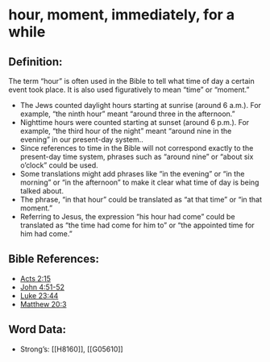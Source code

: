 # hour, moment, immediately, for a while

## Definition:

The term “hour” is often used in the Bible to tell what time of day a certain event took place. It is also used figuratively to mean “time” or “moment.”

* The Jews counted daylight hours starting at sunrise (around 6 a.m.). For example, “the ninth hour” meant “around three in the afternoon.”
* Nighttime hours were counted starting at sunset (around 6 p.m.). For example, “the third hour of the night” meant “around nine in the evening” in our present-day system..
* Since references to time in the Bible will not correspond exactly to the present-day time system, phrases such as “around nine” or “about six o’clock” could be used.
* Some translations might add phrases like “in the evening” or “in the morning” or “in the afternoon” to make it clear what time of day is being talked about.
* The phrase, “in that hour” could be translated as “at that time” or “in that moment.”
* Referring to Jesus, the expression “his hour had come” could be translated as “the time had come for him to” or “the appointed time for him had come.”

## Bible References:

* [Acts 2:15](rc://en/tn/help/act/02/15)
* [John 4:51-52](rc://en/tn/help/jhn/04/51)
* [Luke 23:44](rc://en/tn/help/luk/23/44)
* [Matthew 20:3](rc://en/tn/help/mat/20/03)

## Word Data:

* Strong’s: [[H8160]], [[G05610]]
